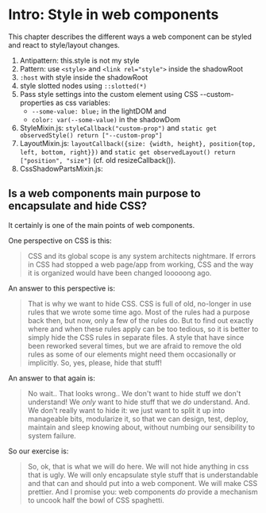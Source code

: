 # Intro: Style in web components

This chapter describes the different ways a web component can be styled and 
react to style/layout changes.

1. Antipattern: this.style is not my style
2. Pattern: use `<style>` and `<link rel="style">` inside the shadowRoot
4. `:host` with style inside the shadowRoot
5. style slotted nodes using `::slotted(*)`
6. Pass style settings into the custom element using CSS --custom-properties as css variables:
   * `--some-value: blue;` in the lightDOM and
   * `color: var(--some-value)` in the shadowDom 
7. StyleMixin.js: `styleCallback("custom-prop")` 
   and `static get observedStyle() return ["--custom-prop"]`
8. LayoutMixin.js: `layoutCallback({size: {width, height}, position{top, left, bottom, right}})` 
   and `static get observedLayout() return ["position", "size"]` 
   (cf. old resizeCallback()).
9. CssShadowPartsMixin.js: 

## Is a web components main purpose to encapsulate and hide CSS?

It certainly is one of the main points of web components.

One perspective on CSS is this:
> CSS and its global scope is any system architects nightmare.
If errors in CSS had stopped a web page/app from working, 
CSS and the way it is organized would have been changed looooong ago.

An answer to this perspective is:
> That is why we want to hide CSS. 
CSS is full of old, no-longer in use rules that we wrote some time ago.
Most of the rules had a purpose back then, but now, only a few of the rules do.
But to find out exactly where and when these rules apply can be too tedious, 
so it is better to simply hide the CSS rules in separate files.
A style that have since been reworked several times, but we are afraid to remove the old rules
as some of our elements might need them occasionally or implicitly.
So, yes, please, hide that stuff!

An answer to that again is:
> No wait.. That looks wrong.. We don't want to hide stuff we don't understand! 
We *only* want to hide stuff that we *do* understand. And. We don't really want to hide it: 
we just want to split it up into manageable bits, modularize it, 
so that we can design, test, deploy, maintain and sleep knowing about, without numbing our 
sensibility to system failure.

So our exercise is:
> So, ok, that is what we will do here. We will not hide anything in css that is ugly.
We will only encapsulate style stuff that is understandable and that can and should 
put into a web component. We will make CSS prettier. And I promise you: 
web components *do* provide a mechanism to uncook half the bowl of CSS spaghetti.
